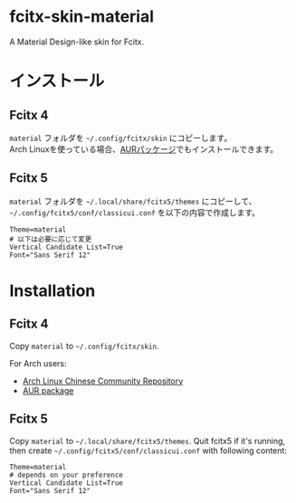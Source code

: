 # fcitx-skin-material
A Material Design-like skin for Fcitx.

# インストール
## Fcitx 4
`material` フォルダを `~/.config/fcitx/skin` にコピーします。  
Arch Linuxを使っている場合、[AURパッケージ](https://aur.archlinux.org/packages/fcitx-skin-material/)でもインストールできます。

## Fcitx 5
`material` フォルダを `~/.local/share/fcitx5/themes` にコピーして、 `~/.config/fcitx5/conf/classicui.conf` を以下の内容で作成します。

```
Theme=material
# 以下は必要に応じて変更
Vertical Candidate List=True
Font="Sans Serif 12"
```

# Installation
## Fcitx 4
Copy `material` to `~/.config/fcitx/skin`.

For Arch users:
- [Arch Linux Chinese Community Repository](https://github.com/archlinuxcn/repo)
- [AUR package](https://aur.archlinux.org/packages/fcitx-skin-material/)

## Fcitx 5
Copy `material` to `~/.local/share/fcitx5/themes`. Quit fcitx5 if it's
running, then create `~/.config/fcitx5/conf/classicui.conf` with following
content:

```
Theme=material
# depends on your preference
Vertical Candidate List=True
Font="Sans Serif 12"
```
